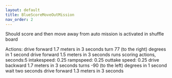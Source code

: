 ```yaml
---
layout: default
title: BlueScoreMoveOutMission
nav_order: 2
---
```


Should score and then move away from auto
mission is activated in shuffle board

Actions:
  drive forward 1.7 meters in 3 seconds
  turn 77 (to the right) degrees in 1 second
  drive forward 1.5 meters in 3 seconds
  runs scoring actions, seconds:5 intakespeed: 0.25 rampspeed: 0.25 outtake speed: 0.25
  drive backward 1.7 meters in 3 seconds
  turns -90 (to the left) degrees in 1 second
  wait two seconds
  drive forward 1.3 meters in 3 seconds
